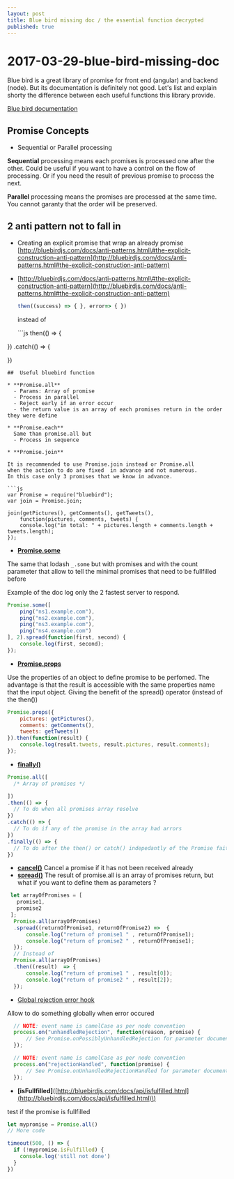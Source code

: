 ```yaml
---
layout: post
title: Blue bird missing doc / the essential function decrypted
published: true
---
```


# 2017-03-29-blue-bird-missing-doc

Blue bird is a great library of promise for front end \(angular\) and backend \(node\). But its documentation is definitely not good. Let's list and explain shorty the difference between each useful functions this library provide.

[Blue bird documentation](http://bluebirdjs.com/)

## Promise Concepts

* Sequential or Parallel processing

**Sequential** processing means each promises is processed one after the other. Could be useful if you want to have a control on the flow of processing. Or if you need the result of previous promise to process the next.

**Parallel** processing means the promises are processed at the same time. You cannot garanty that the order will be preserved.

## 2 anti pattern not to fall in

* Creating an explicit promise that wrap an already promise [http://bluebirdjs.com/docs/anti-patterns.html\#the-explicit-construction-anti-pattern](http://bluebirdjs.com/docs/anti-patterns.html#the-explicit-construction-anti-pattern)
* [http://bluebirdjs.com/docs/anti-patterns.html\#the-explicit-construction-anti-pattern](http://bluebirdjs.com/docs/anti-patterns.html#the-explicit-construction-anti-pattern)

  ```javascript
  then((success) => { }, error=> { })
  ```

  instead of

  \`\`\`js then\(\(\) =&gt; {

}\) .catch\(\(\) =&gt; {

}\)

```text
##  Useful bluebird function

* **Promise.all**
  - Params: Array of promise
  - Process in parallel
  - Reject early if an error occur
  - the return value is an array of each promises return in the order they were define

* **Promise.each**
  Same than promise.all but
  - Process in sequence

* **Promise.join**

It is recommended to use Promise.join instead or Promise.all
when the action to do are fixed  in advance and not numerous.
In this case only 3 promises that we know in advance.

```js
var Promise = require("bluebird");
var join = Promise.join;

join(getPictures(), getComments(), getTweets(),
    function(pictures, comments, tweets) {
    console.log("in total: " + pictures.length + comments.length + tweets.length);
});
```

* [**Promise.some**](http://bluebirdjs.com/docs/api/promise.some.html)

The same that lodash `_.some` but with promises and with the count parameter that allow to tell the minimal promises that need to be fullfilled before

Example of the doc log only the 2 fastest server to respond.

```javascript
Promise.some([
    ping("ns1.example.com"),
    ping("ns2.example.com"),
    ping("ns3.example.com"),
    ping("ns4.example.com")
], 2).spread(function(first, second) {
    console.log(first, second);
});
```

* [**Promise.props**](http://bluebirdjs.com/docs/api/promise.props.html)

Use the properties of an object to define promise to be perfomed. The advantage is that the result is accessible with the same properties name that the input object. Giving the benefit of the spread\(\) operator \(instead of the then\(\)\)

```javascript
Promise.props({
    pictures: getPictures(),
    comments: getComments(),
    tweets: getTweets()
}).then(function(result) {
    console.log(result.tweets, result.pictures, result.comments);
});
```

* [**finally\(\)**](http://bluebirdjs.com/docs/api/finally.html)

```javascript
Promise.all([
  /* Array of promises */

])
.then(() => {
  // To do when all promises array resolve
})
.catch(() => {
  // To do if any of the promise in the array had arrors
})
.finally(() => {
  // To do after the then() or catch() indepedantly of the Promise faith (success or errors)
})
```

* [**cancel\(\)**](http://bluebirdjs.com/docs/api/cancel.html) Cancel a promise if it has not been received already
* [**spread\(\)**](http://bluebirdjs.com/docs/api/spread.html) The result of promise.all is an array of promises return, but what if you want to define them as parameters ?

```javascript
 let arrayOfPromises = [
   promise1,
   promise2
 ];
  Promise.all(arrayOfPromises)
  .spread((returnOfPromise1, returnOfPromise2) =>  {
      console.log("return of promise1 " , returnOfPromise1);
      console.log("return of promise2 " , returnOfPromise1);
  });
  // Instead of
  Promise.all(arrayOfPromises)
  .then((result)  => {
      console.log("return of promise1 " , result[0]);
      console.log("return of promise2 " , result[2]);
  });
```

* [Global rejection error hook](http://bluebirdjs.com/docs/api/error-management-configuration.html#global-rejection-events)

Allow to do something globally when error occured

```javascript
  // NOTE: event name is camelCase as per node convention
  process.on("unhandledRejection", function(reason, promise) {
      // See Promise.onPossiblyUnhandledRejection for parameter documentation
  });

  // NOTE: event name is camelCase as per node convention
  process.on("rejectionHandled", function(promise) {
      // See Promise.onUnhandledRejectionHandled for parameter documentation
  });
```

* **\[isFullfilled\]**\([http://bluebirdjs.com/docs/api/isfulfilled.html](http://bluebirdjs.com/docs/api/isfulfilled.html)\)

test if the promise is fullfilled

```javascript
let mypromise = Promise.all()
// More code

timeout(500, () => {
  if (!mypromise.isFulfilled) {
    console.log('still not done')
  }
})
```

